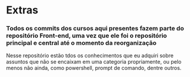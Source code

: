 # Extras

### Todos os commits dos cursos aqui presentes fazem parte do repositório Front-end, uma vez que ele foi o repositório principal e central até o momento da reorganização

Nesse repositório estão tdos os conhecimentos que eu adquiri sobre assuntos que não se encaixam em uma categoria propriamente, ou pelo menos não ainda, como powershell, prompt de comando, dentre outros.
